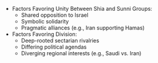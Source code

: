 - Factors Favoring Unity Between Shia and Sunni Groups:
	- Shared opposition to Israel
	- Symbolic solidarity
	- Pragmatic alliances (e.g., Iran supporting Hamas)
- Factors Favoring Division:
	- Deep-rooted sectarian rivalries
	- Differing political agendas
	- Diverging regional interests (e.g., Saudi vs. Iran)
